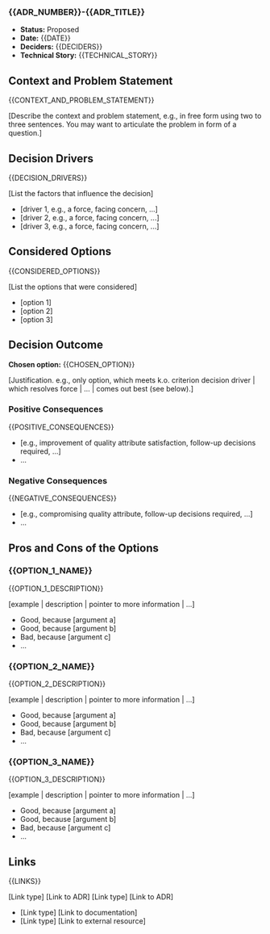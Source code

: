 ### {{ADR_NUMBER}}-{{ADR_TITLE}}

- **Status:** Proposed
- **Date:** {{DATE}}
- **Deciders:** {{DECIDERS}}
- **Technical Story:** {{TECHNICAL_STORY}}

## Context and Problem Statement

{{CONTEXT_AND_PROBLEM_STATEMENT}}

[Describe the context and problem statement, e.g., in free form using two to three sentences. You may want to articulate the problem in form of a question.]

## Decision Drivers

{{DECISION_DRIVERS}}

[List the factors that influence the decision]

- [driver 1, e.g., a force, facing concern, ...]
- [driver 2, e.g., a force, facing concern, ...]
- [driver 3, e.g., a force, facing concern, ...]

## Considered Options

{{CONSIDERED_OPTIONS}}

[List the options that were considered]

- [option 1]
- [option 2]
- [option 3]

## Decision Outcome

**Chosen option:** {{CHOSEN_OPTION}}

[Justification. e.g., only option, which meets k.o. criterion decision driver | which resolves force | ... | comes out best (see below).]

### Positive Consequences

{{POSITIVE_CONSEQUENCES}}

- [e.g., improvement of quality attribute satisfaction, follow-up decisions required, ...]
- ...

### Negative Consequences

{{NEGATIVE_CONSEQUENCES}}

- [e.g., compromising quality attribute, follow-up decisions required, ...]
- ...

## Pros and Cons of the Options

### {{OPTION_1_NAME}}

{{OPTION_1_DESCRIPTION}}

[example | description | pointer to more information | ...]

- Good, because [argument a]
- Good, because [argument b]
- Bad, because [argument c]
- ...

### {{OPTION_2_NAME}}

{{OPTION_2_DESCRIPTION}}

[example | description | pointer to more information | ...]

- Good, because [argument a]
- Good, because [argument b]
- Bad, because [argument c]
- ...

### {{OPTION_3_NAME}}

{{OPTION_3_DESCRIPTION}}

[example | description | pointer to more information | ...]

- Good, because [argument a]
- Good, because [argument b]
- Bad, because [argument c]
- ...

## Links

{{LINKS}}

[Link type] [Link to ADR] <!-- example: Refined by [ADR-0005](0005-example.md) -->
[Link type] [Link to ADR] <!-- example: Superseded by [ADR-0010](0010-example.md) -->

- [Link type] [Link to documentation]
- [Link type] [Link to external resource]
